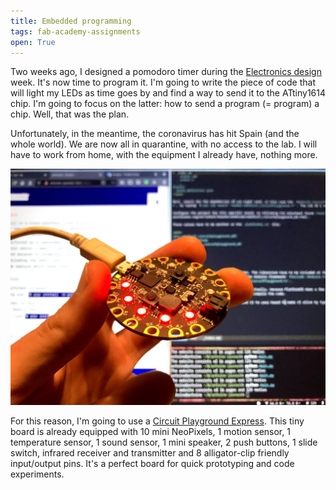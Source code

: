 ```yaml
---
title: Embedded programming
tags: fab-academy-assignments
open: True
---
```


Two weeks ago, I designed a pomodoro timer during the [Electronics design](fabac-assignments-electronics-design.html) week. It's now time to program it. I'm going to write the piece of code that will light my LEDs as time goes by and find a way to send it to the ATtiny1614 chip. I'm going to focus on the latter: how to send a program (= program) a chip. Well, that was the plan.

Unfortunately, in the meantime, the coronavirus has hit Spain (and the whole world). We are now all in quarantine, with no access to the lab. I will have to work from home, with the equipment I already have, nothing more.

![pomo-circuit-playground](pomo-circuit-playground.jpeg)

For this reason, I'm going to use a [Circuit Playground Express](https://www.adafruit.com/product/3333). This tiny board is already equipped with 10 mini NeoPixels, 1 motion sensor, 1 temperature sensor, 1 sound sensor, 1 mini speaker, 2 push buttons, 1 slide switch, infrared receiver and transmitter and 8 alligator-clip friendly input/output pins. It's a perfect board for quick prototyping and code experiments.










